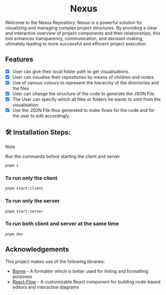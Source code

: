 <h1 align="center" id="title">Nexus</h1>

<p id="description">Welcome to the Nexus Repository. Nexus is a powerful solution for visualizing and managing complex project structures. By providing a clear and interactive overview of project components and their relationships, this tool enhances transparency, communication, and decision-making, ultimately leading to more successful and efficient project execution.</p>

## Features

- [x] User can give their local folder path to get visualisations.
- [x] User can visualise their repositories by means of children and nodes.
- [x] Use of various colours to represent the hierarchy of the directories and the files
- [x] User can change the structure of the code to generate the JSON File.
- [x] The User can specify which all files or folders he wants to omit from the visualisation.
- [x] Use the JSON File thus generated to make flows for the code and for the user to edit accordingly.

<h2>🛠 Installation Steps:</h2>

> [!NOTE]  
Run the commands before starting the client and server

```
pnpm i
```

<h3>To run only the client</h3>

```
pnpm start:client
```

<h3>To run only the server</h3>

```
pnpm start:server
```

<h3>To run both client and server at the same time</h3>

```
pnpm dev
```

## Acknowledgements

This project makes use of the following libraries:

- [Biome](https://biomejs.dev/) - A formatter which is better used for linting and formatting purposes
- [React-Flow](https://reactflow.dev/) - A customizable React component for building node-based editors and interactive diagrams
